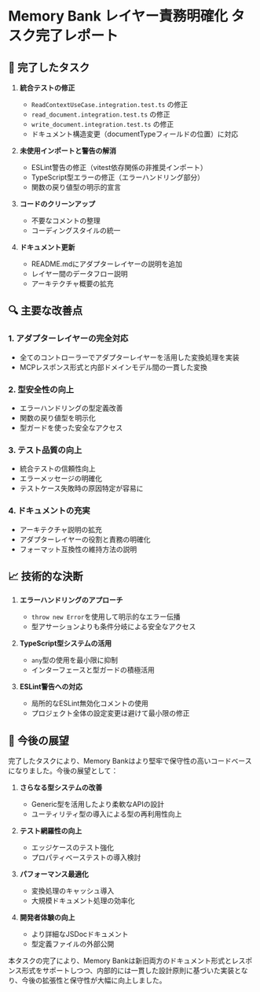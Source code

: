 # Memory Bank レイヤー責務明確化 タスク完了レポート

## 🎯 完了したタスク

1. **統合テストの修正**
   - `ReadContextUseCase.integration.test.ts` の修正
   - `read_document.integration.test.ts` の修正
   - `write_document.integration.test.ts` の修正
   - ドキュメント構造変更（documentTypeフィールドの位置）に対応

2. **未使用インポートと警告の解消**
   - ESLint警告の修正（vitest依存関係の非推奨インポート）
   - TypeScript型エラーの修正（エラーハンドリング部分）
   - 関数の戻り値型の明示的宣言

3. **コードのクリーンアップ**
   - 不要なコメントの整理
   - コーディングスタイルの統一

4. **ドキュメント更新**
   - README.mdにアダプターレイヤーの説明を追加
   - レイヤー間のデータフロー説明
   - アーキテクチャ概要の拡充

## 🔍 主要な改善点

### 1. アダプターレイヤーの完全対応
- 全てのコントローラーでアダプターレイヤーを活用した変換処理を実装
- MCPレスポンス形式と内部ドメインモデル間の一貫した変換

### 2. 型安全性の向上
- エラーハンドリングの型定義改善
- 関数の戻り値型を明示化
- 型ガードを使った安全なアクセス

### 3. テスト品質の向上
- 統合テストの信頼性向上
- エラーメッセージの明確化
- テストケース失敗時の原因特定が容易に

### 4. ドキュメントの充実
- アーキテクチャ説明の拡充
- アダプターレイヤーの役割と責務の明確化
- フォーマット互換性の維持方法の説明

## 📈 技術的な決断

1. **エラーハンドリングのアプローチ**
   - `throw new Error`を使用して明示的なエラー伝播
   - 型アサーションよりも条件分岐による安全なアクセス

2. **TypeScript型システムの活用**
   - `any`型の使用を最小限に抑制
   - インターフェースと型ガードの積極活用

3. **ESLint警告への対応**
   - 局所的なESLint無効化コメントの使用
   - プロジェクト全体の設定変更は避けて最小限の修正

## 🔄 今後の展望

完了したタスクにより、Memory Bankはより堅牢で保守性の高いコードベースになりました。今後の展望として：

1. **さらなる型システムの改善**
   - Generic型を活用したより柔軟なAPIの設計
   - ユーティリティ型の導入による型の再利用性向上

2. **テスト網羅性の向上**
   - エッジケースのテスト強化
   - プロパティベーステストの導入検討

3. **パフォーマンス最適化**
   - 変換処理のキャッシュ導入
   - 大規模ドキュメント処理の効率化

4. **開発者体験の向上**
   - より詳細なJSDocドキュメント
   - 型定義ファイルの外部公開

本タスクの完了により、Memory Bankは新旧両方のドキュメント形式とレスポンス形式をサポートしつつ、内部的には一貫した設計原則に基づいた実装となり、今後の拡張性と保守性が大幅に向上しました。
